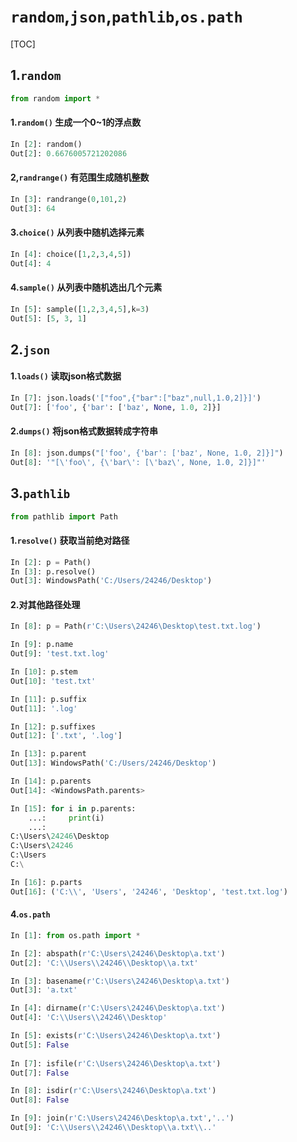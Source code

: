 # `random`,`json`,`pathlib`,`os.path`

[TOC]

## 1.`random`

```python
from random import *
```

#### 		1.`random()`  生成一个0~1的浮点数

```python
In [2]: random()
Out[2]: 0.6676005721202086
```

#### 		2,`randrange()`  有范围生成随机整数

```python
In [3]: randrange(0,101,2)
Out[3]: 64
```

#### 		3.`choice()`  从列表中随机选择元素

```python
In [4]: choice([1,2,3,4,5])
Out[4]: 4
```

#### 		4.`sample()`  从列表中随机选出几个元素

```python
In [5]: sample([1,2,3,4,5],k=3)
Out[5]: [5, 3, 1]
```

## 2.`json`

#### 		1.`loads()`   读取json格式数据

```python
In [7]: json.loads('["foo",{"bar":["baz",null,1.0,2]}]')
Out[7]: ['foo', {'bar': ['baz', None, 1.0, 2]}]
```

#### 		2.`dumps()`  将json格式数据转成字符串

```python
In [8]: json.dumps("['foo', {'bar': ['baz', None, 1.0, 2]}]")
Out[8]: '"[\'foo\', {\'bar\': [\'baz\', None, 1.0, 2]}]"'
```

## 3.`pathlib`

```python
from pathlib import Path
```

#### 		1.`resolve()`   获取当前绝对路径

```python
In [2]: p = Path()
In [3]: p.resolve()
Out[3]: WindowsPath('C:/Users/24246/Desktop')
```

#### 		2.对其他路径处理

```python
In [8]: p = Path(r'C:\Users\24246\Desktop\test.txt.log')

In [9]: p.name
Out[9]: 'test.txt.log'

In [10]: p.stem
Out[10]: 'test.txt'

In [11]: p.suffix
Out[11]: '.log'

In [12]: p.suffixes
Out[12]: ['.txt', '.log']

In [13]: p.parent
Out[13]: WindowsPath('C:/Users/24246/Desktop')

In [14]: p.parents
Out[14]: <WindowsPath.parents>

In [15]: for i in p.parents:
    ...:     print(i)
    ...:
C:\Users\24246\Desktop
C:\Users\24246
C:\Users
C:\

In [16]: p.parts
Out[16]: ('C:\\', 'Users', '24246', 'Desktop', 'test.txt.log')
```

#### 4.`os.path`

```python
In [1]: from os.path import *

In [2]: abspath(r'C:\Users\24246\Desktop\a.txt')
Out[2]: 'C:\\Users\\24246\\Desktop\\a.txt'

In [3]: basename(r'C:\Users\24246\Desktop\a.txt')
Out[3]: 'a.txt'

In [4]: dirname(r'C:\Users\24246\Desktop\a.txt')
Out[4]: 'C:\\Users\\24246\\Desktop'

In [5]: exists(r'C:\Users\24246\Desktop\a.txt')
Out[5]: False
    
In [7]: isfile(r'C:\Users\24246\Desktop\a.txt')
Out[7]: False

In [8]: isdir(r'C:\Users\24246\Desktop\a.txt')
Out[8]: False

In [9]: join(r'C:\Users\24246\Desktop\a.txt','..')
Out[9]: 'C:\\Users\\24246\\Desktop\\a.txt\\..'
```

